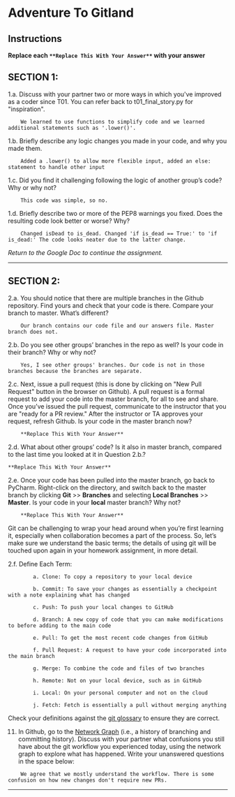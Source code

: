# Adventure To Gitland

## Instructions

**Replace each `**Replace This With Your Answer**` with your answer**


## SECTION 1:

1.a. Discuss with your partner two or more ways in which you've improved as a coder since T01. You can refer back to t01_final_story.py for "inspiration".

```        
    We learned to use functions to simplify code and we learned additional statements such as '.lower()'.
```


1.b. Briefly describe any logic changes you made in your code, and why you made them.

```
    Added a .lower() to allow more flexible input, added an else: statement to handle other input
```


1.c. Did you find it challenging following the logic of another group’s code? Why or why not?

```
    This code was simple, so no.
```


1.d. Briefly describe two or more of the PEP8 warnings you fixed. Does the resulting code look better or worse? Why?

```
    Changed isDead to is_dead. Changed 'if is_dead == True:' to 'if is_dead:' The code looks neater due to the latter change.
```

_Return to the Google Doc to continue the assignment._
___

## SECTION 2:

2.a. You should notice that there are multiple branches in the Github repository. Find yours and check that your code is there. 
     Compare your branch to master. What’s different?

```        
    Our branch contains our code file and our answers file. Master branch does not.
```


2.b. Do you see other groups’ branches in the repo as well? Is your code in their branch? Why or why not?

```        
    Yes, I see other groups' branches. Our code is not in those branches because the branches are separate.
```


2.c. Next, issue a pull request (this is done by clicking on "New Pull Request" button in the browser on Github). 
     A pull request is a formal request to add your code into the master branch, for all to see and share. 
     Once you’ve issued the pull request, communicate to the instructor that you are "ready for a PR review."
     After the instructor or TA approves your request, refresh Github. 
     Is your code in the master branch now? 

```
    **Replace This With Your Answer**
```


2.d. What about other groups’ code? Is it also in master branch, compared to the last time you looked at it in Question 2.b.?

```
**Replace This With Your Answer**
```


2.e. Once your code has been pulled into the master branch, go back to PyCharm. 
     Right-click on the directory, and switch back to the master branch by clicking 
     **Git** >> **Branches** and selecting **Local Branches** >> **Master**.
     Is your code in your **local** master branch? Why not?

```
    **Replace This With Your Answer**
```

Git can be challenging to wrap your head around when you’re first learning it, 
especially when collaboration becomes a part of the process. 
So, let’s make sure we understand the basic terms; 
the details of using git will be touched upon again in your homework assignment, in more detail. 

2.f. Define Each Term:
```
        a. Clone: To copy a repository to your local device

        b. Commit: To save your changes as essentially a checkpoint with a note explaining what has changed

        c. Push: To push your local changes to GitHub

        d. Branch: A new copy of code that you can make modifications to before adding to the main code

        e. Pull: To get the most recent code changes from GitHub

        f. Pull Request: A request to have your code incorporated into the main branch

        g. Merge: To combine the code and files of two branches

        h. Remote: Not on your local device, such as in GitHub

        i. Local: On your personal computer and not on the cloud

        j. Fetch: Fetch is essentially a pull without merging anything
```

Check your definitions against the [git glossary](https://help.github.com/articles/github-glossary/) to ensure they are correct.

11. In Github, go to the [Network Graph](https://github.com/Berea-College-CSC-226/t04-master/network) (i.e., a history of branching and committing history). 
    Discuss with your partner what confusions you still have about the git workflow you experienced today, 
    using the network graph to explore what has happened. Write your unanswered questions in the space below:

```
    We agree that we mostly understand the workflow. There is some confusion on how new changes don't require new PRs.
```

---